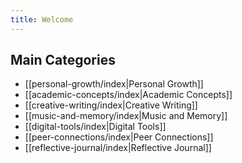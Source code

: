 ```yaml
---
title: Welcome
---
```


## Main Categories

- [[personal-growth/index|Personal Growth]]
- [[academic-concepts/index|Academic Concepts]]
- [[creative-writing/index|Creative Writing]]
- [[music-and-memory/index|Music and Memory]]
- [[digital-tools/index|Digital Tools]]
- [[peer-connections/index|Peer Connections]]
- [[reflective-journal/index|Reflective Journal]]
